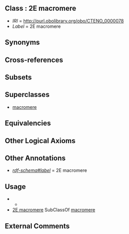
## Class : 2E macromere

 * *IRI* = http://purl.obolibrary.org/obo/CTENO_0000078
 * *Label* = 2E macromere

## Synonyms


## Cross-references


## Subsets


## Superclasses

 * [macromere](../../CTENO/75/CTENO_0000075.md)

## Equivalencies


## Other Logical Axioms


## Other Annotations

 * *[rdf-schema#label](../../el/rdf-schema#label.md)* = 2E macromere

## Usage

 * -
 * [2E macromere](../../CTENO/78/CTENO_0000078.md) SubClassOf [macromere](../../CTENO/75/CTENO_0000075.md)

## External Comments

